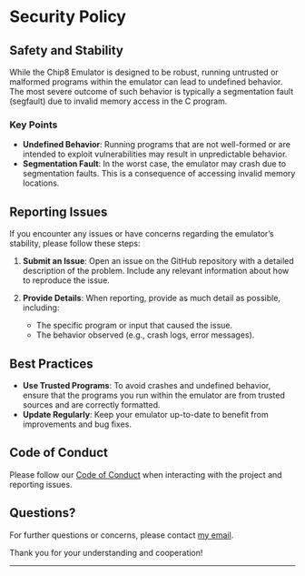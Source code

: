 # Security Policy

## Safety and Stability

While the Chip8 Emulator is designed to be robust, running untrusted or malformed programs within the emulator can lead to undefined behavior. The most severe outcome of such behavior is typically a segmentation fault (segfault) due to invalid memory access in the C program. 

### Key Points

- **Undefined Behavior**: Running programs that are not well-formed or are intended to exploit vulnerabilities may result in unpredictable behavior.
- **Segmentation Fault**: In the worst case, the emulator may crash due to segmentation faults. This is a consequence of accessing invalid memory locations.

## Reporting Issues

If you encounter any issues or have concerns regarding the emulator’s stability, please follow these steps:

1. **Submit an Issue**: Open an issue on the GitHub repository with a detailed description of the problem. Include any relevant information about how to reproduce the issue.

2. **Provide Details**: When reporting, provide as much detail as possible, including:
   - The specific program or input that caused the issue.
   - The behavior observed (e.g., crash logs, error messages).

## Best Practices

- **Use Trusted Programs**: To avoid crashes and undefined behavior, ensure that the programs you run within the emulator are from trusted sources and are correctly formatted.
- **Update Regularly**: Keep your emulator up-to-date to benefit from improvements and bug fixes.

## Code of Conduct

Please follow our [Code of Conduct](CODE_OF_CONDUCT.md) when interacting with the project and reporting issues.

## Questions?

For further questions or concerns, please contact [my email](mailto:wojciech.linowski.2137@gmail.com).

Thank you for your understanding and cooperation!

---

